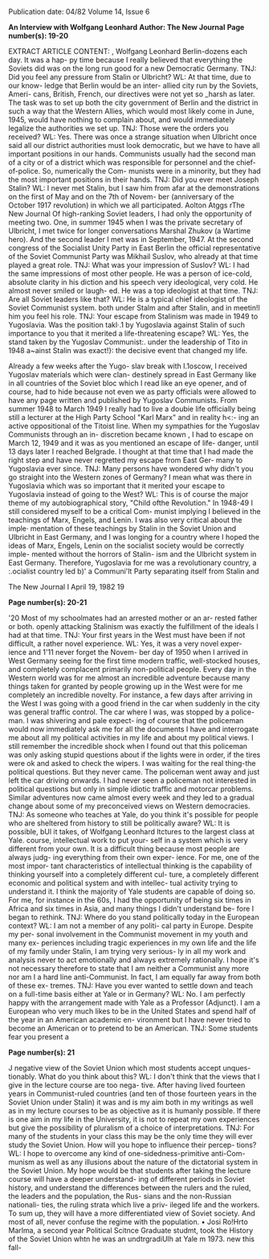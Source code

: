 Publication date: 04/82
Volume 14, Issue 6

**An Interview with Wolfgang Leonhard**
**Author: The New Journal**
**Page number(s): 19-20**

EXTRACT ARTICLE CONTENT:
, 
Wolfgang Leonhard 
Berlin-dozens each day. It was a hap-
py time because I really believed that 
everything the Soviets did was on the 
long run good for a new Democratic 
Germany. 
TNJ: Did you feel any pressure from 
Stalin or Ulbricht? 
WL: At that time, due to our know-
ledge that Berlin would be an inter-
allied city run by the Soviets, Ameri-
cans, British, French, our directives 
were not yet so _harsh as later. 
The task was to set up both the city 
government of Berlin and the district 
in such a way that the Western Allies, 
which would most likely come in June, 
1945, would have nothing to complain 
about, and would immediately legalize 
the authorities we set up. 
TNJ: Those were the orders you 
received? 
WL: Yes. There was once a strange 
situation when Ulbricht once said all 
our district authorities must look 
democratic, but we have to have all 
important positions in our hands. 
Communists usually had the second 
man of a city or of a district which was 
responsible for personnel and the chief-
of-police. So, numerically the Com-
munists were in a minority, but they 
had the most important positions in 
their hands. 
TNJ: Did you ever meet Joseph 
Stalin? 
WL: I never met Stalin, but I saw him 
from afar at the demonstrations on the 
first of May and on the 7th of Novem-
ber (anniversary of the October 1917 
revolution) in which we all participated. 
Aolton Atggs rThe New Journal 
Of high-ranking Soviet leaders, I 
had only the opportunity of meeting 
two. One, in summer 1945 when I was 
the private secretary of Ulbricht, I met 
twice for longer conversations Marshal 
Zhukov (a Wartime hero). And the 
second leader I met was in September, 
1947. At the second congress of the 
Socialist Unity Party in East Berlin the 
official representative of the Soviet 
Communist Party was Mikhail Suslov, 
who already at that time played a great 
role. 
TNJ: What was your impression of 
Suslov? 
WL: I had the same impressions of 
most other people. He was a person of 
ice-cold, absolute clarity in his diction 
and his speech very ideological, very 
cold. He almost never smiled or laugh-
ed. He was a top ideologist at that 
time. 
TNJ: Are all Soviet leaders like that? 
WL: He is a typical chief ideologist of 
the Soviet Communist system. both 
under Stalm and after Stalin, and in 
meetin!l him you feel his role. 
TNJ: Your escape from Stalinism was 
made in 1949 to Yugoslavia. Was the 
position takl·.1 by Yugoslavia against 
Stalin of such importance to you that it 
merited a life-threatening escape? 
WL: Yes, the stand taken by the 
Yugoslav 
Communist:. under the 
leadership of Tito in 1948 a~ainst 
Stalin was exact!}: the decisive event 
that changed my life. 

Already a few weeks after the Yugo-
slav break with I\.1oscow, I received 
Yugoslav materials which were clan-
destinely spread in East Germany like 
in all countries of the Soviet bloc which 
I read like an eye opener, and of 
course, had to hide because not even 
we as party officials were allowed to 
have any page written and published 
by Yugoslav Communists. 
From summer 1948 to March 1949 I 
really had to live a doubie life officially 
being still a lecturer at the High Party 
School "Karl Marx" and in reality h<:-
ing an active oppositional of the Titoist 
line. When my sympathies for the 
Yugoslav Communists through an in-
discretion became known , I had to 
escape on March 12, 1949 and it was 
as you mentioned an escape of life-
danger, until 13 days later I reached 
Belgrade. I thought at that time that I 
had made the right step and have never 
regretted my escape from East Ger-
many to Yugoslavia ever since. 
TNJ: Many persons have wondered 
why didn't you go straight into the 
Western zones of Germany? I mean 
what was there in Yugoslavia which 
was so important that it merited your 
escape to Yugoslavia instead of going 
to the West? 
WL: This is of course the major theme 
of my autobiographical story, "Child 
ofthe Revolution." In 1948-49 I still 
considered myself to be a critical Com-
munist implying I believed in the 
teachings of Marx, Engels, and Lenin. 
I was also very critical about the imple· 
mentation of these teachings by Stalin 
in the Soviet Union and Ulbricht in 
East Germany, and I was longing for a 
country where I hoped the ideas of 
Marx, Engels, Lenin on the socialist 
society would be correctly imple-
mented without the horrors of Stalin-
ism and the Ulbricht system in East 
Germany. Therefore, Yugoslavia for 
me was a revolutionary country, a 
:.ocialist country led b)' a Communi'lt 
Party separating itself from Stalin and


The New Journal I April 19, 1982 
19


**Page number(s): 20-21**

'20 
Most of my schoolmates had 
an arrested mother or an ar-
rested father or both. 
openly attacking Stalinism was exactly 
the fulfillment of the ideals I had at 
that time. 
TNJ: Your first years in the West must 
have been if not difficult, a rather 
novel experience. 
WL: Yes, it was a very novel exper-
ience and 1'11 never forget the Novem-
ber day of 1950 when I arrived in West 
Germany seeing for the first time 
modern traffic, well-stocked houses, 
and completely complacent primarily 
non-political people. Every day in the 
Western world was for me almost an 
incredible adventure because many 
things taken for granted by people 
growing up in the West were for me 
completely an incredible novelty. For 
instance, a few days after arriving in 
the West I was going with a good 
friend in the car when suddenly in the 
city was general traffic control. The car 
where I was, was stopped by a police-
man. I was shivering and pale expect-
ing of course that the policeman would 
now immediately ask me for all the 
documents I have and interrogate me 
about all my political activities in my 
life and about my political views. I still 
remember the incredible shock when I 
found out that this policeman was only 
asking stupid questions about if the 
lights were in order, if the tires were ok 
and asked to check the wipers. I was 
waiting for the real thing-the political 
questions. But they never came. The 
policeman went away and just left the 
car driving onwards. I had never seen 
a policeman not interested in political 
questions but only in simple idiotic 
traffic and motorcar problems. Similar 
adventures now came almost every 
week and they led to a gradual change 
about some of my preconceived views 
on Western democracies. 
TNJ: As someone who teaches at Yale, 
do you think it's possible for people 
who are sheltered from history to still 
be politically aware? 
WL: It is possible, bUl it takes, of 
Wolfgang Leonhard ltctures to the largest class at Yale. 
course, intellectual work to put your-
self in a system which is very different 
from your own. It is a difficult thing 
because most people are always judg-
ing everything from their own exper-
ience. For me, one of the most impor-
tant characteristics of intellectual 
thinking is the capability of thinking 
yourself into a completely different cul-
ture, a completely different economic 
and political system and with intellec-
tual activity trying to understand it. I 
think the majority of Yale students are 
capable of doing so. 
For me, for instance in the 60s, I 
had the opportunity of being six times 
in Africa and six times in Asia, and 
many things I didn't understand be-
fore I began to rethink. 
TNJ: Where do you stand politically 
today in the European context? 
WL: I am not a member of any politi-
cal party in Europe. Despite my per-
sonal involvement in the Communist 
movement in my youth and many ex-
periences including tragic experiences 
in my own life and the life of my family 
under Stalin, I am trying very serious-
ly in all my work and analysis never to 
act emotionally and always extremely 
rationally. I hope it's not necessary 
therefore to state that I am neither a 
Communist any more nor am I a hard 
line anti-Communist. In fact, I am 
equally far away from both of these ex-
tremes. 
TNJ: Have you ever wanted to settle 
down and teach on a full-time basis 
either at Yale or in Germany? 
WL: No. I am perfectly happy with 
the arrangement made with Yale as a 
Professor (Adjunct). I am a European 
who very much likes to be in the 
United States and spend half of the 
year in an American academic en-
vironment but I have never tried to 
become an American or to pretend to 
be an American. 
TNJ: Some students fear you present a 


**Page number(s): 21**

J 
negative view of the Soviet Union 
which most students accept unques-
tionably. What do you think about 
this? 
WL: I don't think that the views that I 
give in the lecture course are too nega-
tive. After having lived fourteen years 
in Communist-ruled countries (and ten 
of those fourteen years in the Soviet 
Union under Stalin) it was and is my 
aim both in my writings as well as in 
my lecture courses to be as objective as 
it is humanly possible. If there is one 
aim in my life in the University, it is 
not to repeat my own experiences but 
give the possibility of pluralism of a 
choice of interpretations. 
TNJ: For many of the students in your 
class this may be the only time they will 
ever study the Soviet Union. How will 
you hope to influence their percep-
tions? 
WL: I hope to overcome any kind of 
one-sidedness-primitive anti-Com-
munism as well as any illusions about 
the nature of the dictatorial system in 
the Soviet Union. My hope would be 
that students after taking the lecture 
course will have a deeper understand-
ing of different periods in Soviet 
history, and understand the differences 
between the rulers and the ruled, the 
leaders and the population, the Rus-
sians and the non-Russian nationali-
ties, the ruling strata which live a priv-
ileged life and the workers. To sum up, 
they will have a more differentiated 
view of Soviet society. And most of all, 
never confuse the regime with the 
population. 
• 
Josi Ro!Hrto Marlma, 
a second year 
Political Scitnce Graduate studmt, took the 
History of the Soviet Union whtn he 
was an undtrgradiUlh at Yale m 1973. 
new 
this fall-